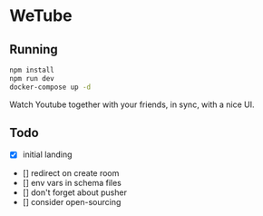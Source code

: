 # WeTube

## Running

```bash
npm install
npm run dev
docker-compose up -d
``` 

Watch Youtube together with your friends, in sync, with a nice UI.

## Todo

* [x] initial landing
* [] redirect on create room
* [] env vars in schema files
* [] don't forget about pusher
* [] consider open-sourcing